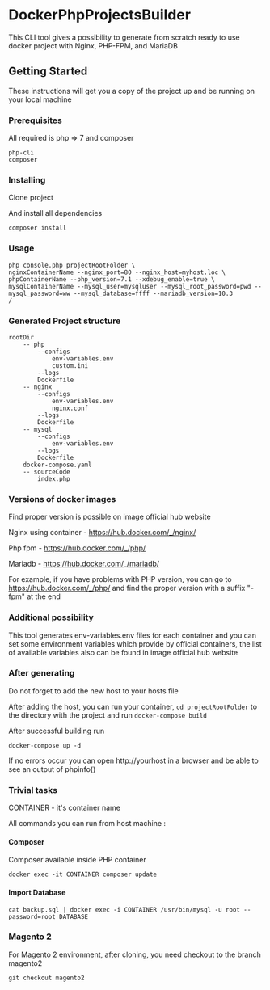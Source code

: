# DockerPhpProjectsBuilder

This CLI tool gives a possibility to generate from scratch ready to use docker project with 
Nginx, PHP-FPM, and MariaDB 

## Getting Started

These instructions will get you a copy of the project up and be running on your local machine 

### Prerequisites

All required is php => 7 and composer

```
php-cli 
composer
```

### Installing


Clone project 



And install all dependencies

```
composer install
```

### Usage

```
php console.php projectRootFolder \
nginxContainerName --nginx_port=80 --nginx_host=myhost.loc \
phpContainerName --php_version=7.1 --xdebug_enable=true \
mysqlContainerName --mysql_user=mysqluser --mysql_root_password=pwd --mysql_password=ww --mysql_database=ffff --mariadb_version=10.3
/
```


### Generated Project structure

```
rootDir
    -- php
        --configs
            env-variables.env
            custom.ini
        --logs
        Dockerfile
    -- nginx
        --configs
            env-variables.env
            nginx.conf
        --logs
        Dockerfile
    -- mysql
        --configs
            env-variables.env
        --logs
        Dockerfile
    docker-compose.yaml
    -- sourceCode
        index.php
```


### Versions of docker images 

Find proper version is possible on image official hub website

Nginx using container - https://hub.docker.com/_/nginx/

Php fpm - https://hub.docker.com/_/php/

Mariadb - https://hub.docker.com/_/mariadb/

For example, if you have problems with PHP version,
you can go to https://hub.docker.com/_/php/ and find the proper version 
with a suffix "-fpm" at the end


### Additional possibility

This tool generates env-variables.env files for each container and you can set some 
environment variables which provide by official containers, the list of available variables also can be found 
in image official hub website

### After generating

Do not forget to add the new host to your hosts file 

After adding the host, you can run your container,
            ``cd projectRootFolder`` to the directory with the project
           and run ``docker-compose build``
           
After successful building run 

``docker-compose up -d``
 
If no errors occur you can open http://yourhost in a browser
            and be able to see an output of phpinfo()
            
### Trivial tasks
CONTAINER - it's container name 

All commands you can run from host machine :
#### Composer
Composer available inside PHP container

``docker exec -it CONTAINER composer update``

#### Import Database

``cat backup.sql | docker exec -i CONTAINER /usr/bin/mysql -u root --password=root DATABASE``

### Magento 2

For Magento 2 environment, after cloning, you need checkout to the branch magento2

``git checkout magento2 ``


